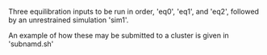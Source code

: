 Three equilibration inputs to be run in order, 'eq0', 'eq1', and 'eq2', followed by an unrestrained simulation 'sim1'.

An example of how these may be submitted to a cluster is given in 'subnamd.sh'
